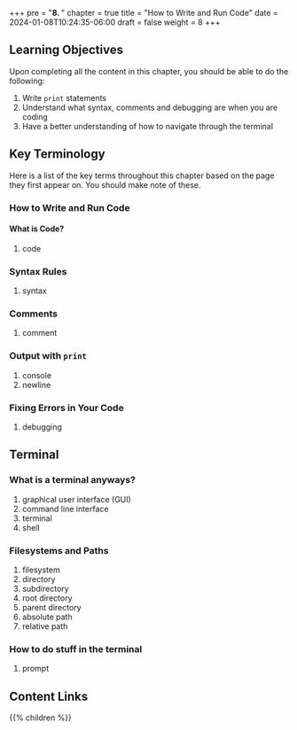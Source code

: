 +++
pre = "<b>8. </b>"
chapter = true
title = "How to Write and Run Code"
date = 2024-01-08T10:24:35-06:00
draft = false
weight = 8
+++

## Learning Objectives

Upon completing all the content in this chapter, you should be able to do the following:

1. Write `print` statements
1. Understand what syntax, comments and debugging are when you are coding
1. Have a better understanding of how to navigate through the terminal

## Key Terminology

Here is a list of the key terms throughout this chapter based on the page they first appear on. You should make note of these.
### How to Write and Run Code

#### What is Code?

1. code

### Syntax Rules

1. syntax

### Comments

1. comment

### Output with `print`

1. console
1. newline

### Fixing Errors in Your Code

1. debugging

## Terminal

### What is a terminal anyways?
1. graphical user interface (GUI)
1. command line interface
1. terminal
1. shell

### Filesystems and Paths
1. filesystem
1. directory
1. subdirectory
1. root directory
1. parent directory
1. absolute path
1. relative path

### How to do stuff in the terminal
1. prompt

## Content Links

{{% children %}}
